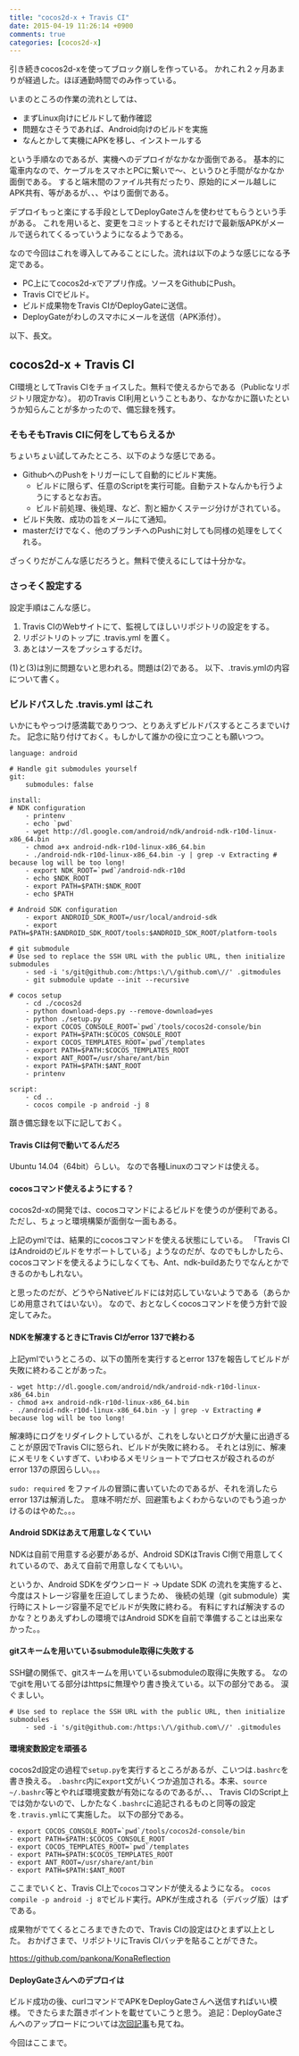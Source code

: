 ```yaml
---
title: "cocos2d-x + Travis CI"
date: 2015-04-19 11:26:14 +0900
comments: true
categories: [cocos2d-x]
---
```


引き続きcocos2d-xを使ってブロック崩しを作っている。
かれこれ２ヶ月あまりが経過した。ほぼ通勤時間でのみ作っている。

いまのところの作業の流れとしては、

- まずLinux向けにビルドして動作確認
- 問題なさそうであれば、Android向けのビルドを実施
- なんとかして実機にAPKを移し、インストールする

という手順なのであるが、実機へのデプロイがなかなか面倒である。
基本的に電車内なので、ケーブルをスマホとPCに繋いで〜、というひと手間がなかなか面倒である。
すると端末間のファイル共有だったり、原始的にメール越しにAPK共有、等があるが、、、やはり面倒である。

デプロイもっと楽にする手段としてDeployGateさんを使わせてもらうという手がある。
これを用いると、変更をコミットするとそれだけで最新版APKがメールで送られてくるっていうようになるようである。

なので今回はこれを導入してみることにした。流れは以下のような感じになる予定である。

- PC上にてcocos2d-xでアプリ作成。ソースをGithubにPush。
- Travis CIでビルド。
- ビルド成果物をTravis CIがDeployGateに送信。
- DeployGateがわしのスマホにメールを送信（APK添付）。

以下、長文。

## cocos2d-x + Travis CI

CI環境としてTravis CIをチョイスした。無料で使えるからである（Publicなリポジトリ限定かな）。
初のTravis CI利用ということもあり、なかなかに躓いたというか知らんことが多かったので、備忘録を残す。

### そもそもTravis CIに何をしてもらえるか

ちょいちょい試してみたところ、以下のような感じである。

- GithubへのPushをトリガーにして自動的にビルド実施。
  - ビルドに限らず、任意のScriptを実行可能。自動テストなんかも行うようにするとなお吉。
  - ビルド前処理、後処理、など、割と細かくステージ分けがされている。
- ビルド失敗、成功の旨をメールにて通知。
- masterだけでなく、他のブランチへのPushに対しても同様の処理をしてくれる。

ざっくりだがこんな感じだろうと。無料で使えるにしては十分かな。

### さっそく設定する

設定手順はこんな感じ。

1. Travis CIのWebサイトにて、監視してほしいリポジトリの設定をする。
1. リポジトリのトップに .travis.yml を置く。
1. あとはソースをプッシュするだけ。

(1)と(3)は別に問題ないと思われる。問題は(2)である。
以下、.travis.ymlの内容について書く。

### ビルドパスした .travis.yml はこれ

いかにもやっつけ感満載でありつつ、とりあえずビルドパスするところまでいけた。
記念に貼り付けておく。もしかして誰かの役に立つことも願いつつ。

```
language: android

# Handle git submodules yourself
git:
    submodules: false

install:
# NDK configuration
    - printenv
    - echo `pwd`
    - wget http://dl.google.com/android/ndk/android-ndk-r10d-linux-x86_64.bin
    - chmod a+x android-ndk-r10d-linux-x86_64.bin
    - ./android-ndk-r10d-linux-x86_64.bin -y | grep -v Extracting # because log will be too long!
    - export NDK_ROOT=`pwd`/android-ndk-r10d
    - echo $NDK_ROOT
    - export PATH=$PATH:$NDK_ROOT
    - echo $PATH

# Android SDK configuration
    - export ANDROID_SDK_ROOT=/usr/local/android-sdk
    - export PATH=$PATH:$ANDROID_SDK_ROOT/tools:$ANDROID_SDK_ROOT/platform-tools

# git submodule
# Use sed to replace the SSH URL with the public URL, then initialize submodules
    - sed -i 's/git@github.com:/https:\/\/github.com\//' .gitmodules
    - git submodule update --init --recursive

# cocos setup 
    - cd ./cocos2d
    - python download-deps.py --remove-download=yes
    - python ./setup.py
    - export COCOS_CONSOLE_ROOT=`pwd`/tools/cocos2d-console/bin
    - export PATH=$PATH:$COCOS_CONSOLE_ROOT
    - export COCOS_TEMPLATES_ROOT=`pwd`/templates
    - export PATH=$PATH:$COCOS_TEMPLATES_ROOT
    - export ANT_ROOT=/usr/share/ant/bin
    - export PATH=$PATH:$ANT_ROOT
    - printenv

script:
    - cd ..
    - cocos compile -p android -j 8
```

躓き備忘録を以下に記しておく。

#### Travis CIは何で動いてるんだろ

Ubuntu 14.04（64bit）らしい。
なので各種Linuxのコマンドは使える。

#### cocosコマンド使えるようにする？

cocos2d-xの開発では、cocosコマンドによるビルドを使うのが便利である。
ただし、ちょっと環境構築が面倒な一面もある。

上記のymlでは、結果的にcocosコマンドを使える状態にしている。
「Travis CIはAndroidのビルドをサポートしている」ようなのだが、なのでもしかしたら、
cocosコマンドを使えるようにしなくても、Ant、ndk-buildあたりでなんとかできるのかもしれない。

と思ったのだが、どうやらNativeビルドには対応していないようである（あらかじめ用意されてはいない）。
なので、おとなしくcocosコマンドを使う方針で設定してみた。

#### NDKを解凍するときにTravis CIがerror 137で終わる

上記ymlでいうところの、以下の箇所を実行するとerror 137を報告してビルドが失敗に終わることがあった。

```
- wget http://dl.google.com/android/ndk/android-ndk-r10d-linux-x86_64.bin
- chmod a+x android-ndk-r10d-linux-x86_64.bin
- ./android-ndk-r10d-linux-x86_64.bin -y | grep -v Extracting # because log will be too long!
```

解凍時にログをリダイレクトしているが、これをしないとログが大量に出過ぎることが原因でTravis CIに怒られ、ビルドが失敗に終わる。
それとは別に、解凍にメモリをくいすぎて、いわゆるメモリショートでプロセスが殺されるのがerror 137の原因らしい。。。

`sudo: required` をファイルの冒頭に書いていたのであるが、それを消したらerror 137は解消した。
意味不明だが、回避策もよくわからないのでもう追っかけるのはやめた。。。

#### Android SDKはあえて用意しなくていい

NDKは自前で用意する必要があるが、Android SDKはTravis CI側で用意してくれているので、あえて自前で用意しなくてもいい。

というか、Android SDKをダウンロード → Update SDK の流れを実施すると、今度はストレージ容量を圧迫してしまうため、
後続の処理（git submodule）実行時にストレージ容量不足でビルドが失敗に終わる。
有料にすれば解決するのかな？とりあえずわしの環境ではAndroid SDKを自前で準備することは出来なかった。。

#### gitスキームを用いているsubmodule取得に失敗する

SSH鍵の関係で、gitスキームを用いているsubmoduleの取得に失敗する。
なのでgitを用いてる部分はhttpsに無理やり書き換えている。以下の部分である。
涙ぐましい。

```
# Use sed to replace the SSH URL with the public URL, then initialize submodules
    - sed -i 's/git@github.com:/https:\/\/github.com\//' .gitmodules
```

#### 環境変数設定を頑張る

cocos2d設定の過程で`setup.py`を実行するところがあるが、こいつは`.bashrc`を書き換える。
`.bashrc`内に`export`文がいくつか追加される。本来、`source ~/.bashrc`等とやれば環境変数が有効になるのであるが、、、
Travis CIのScript上では効かないので、しかたなく`.bashrc`に追記されるものと同等の設定を`.travis.yml`にて実施した。
以下の部分である。

```
- export COCOS_CONSOLE_ROOT=`pwd`/tools/cocos2d-console/bin
- export PATH=$PATH:$COCOS_CONSOLE_ROOT
- export COCOS_TEMPLATES_ROOT=`pwd`/templates
- export PATH=$PATH:$COCOS_TEMPLATES_ROOT
- export ANT_ROOT=/usr/share/ant/bin
- export PATH=$PATH:$ANT_ROOT
```

ここまでいくと、Travis CI上で`cocos`コマンドが使えるようになる。
`cocos compile -p android -j 8`でビルド実行。APKが生成される（デバッグ版）はずである。

成果物がでてくるところまできたので、Travis CIの設定はひとまず以上とした。
おかげさまで、リポジトリにTravis CIバッヂを貼ることができた。

https://github.com/pankona/KonaReflection

#### DeployGateさんへのデプロイは

ビルド成功の後、curlコマンドでAPKをDeployGateさんへ送信すればいい模様。
できたらまた躓きポイントを載せていこうと思う。
追記：DeployGateさんへのアップロードについては[次回記事](http://pankona.github.io/blog/2015/04/22/travis-ci-with-deploygate/)も見てね。

今回はここまで。

